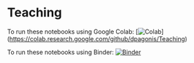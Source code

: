# Teaching

To run these notebooks using Google Colab: [![Colab](https://www.tensorflow.org/images/colab_logo_32px.png)] (https://colab.research.google.com/github/dpagonis/Teaching)

To run these notebooks using Binder: [![Binder](https://mybinder.org/badge_logo.svg)](https://mybinder.org/v2/gh/dpagonis/Teaching/HEAD)
